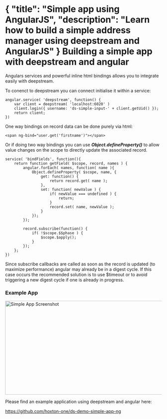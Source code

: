{
	"title": "Simple app using AngularJS",
	"description": "Learn how to build a simple address manager using deepstream and AngularJS"
}
Building a simple app with deepstream and angular
=====================================================

Angulars services and powerful inline html bindings allows you to integrate easily
with deepstream.

To conenct to deepstream you can connect initialise it within a service:

	angular.service( 'deepstream', function() {
		var client = deepstream( 'localhost:6020' )
		client.login({ username: 'ds-simple-input-' + client.getUid() });
		return client;
	})

One way bindings on record data can be done purely via html:

	<span ng-bind="user.get('firstname')"></span>

Or if doing two way bindings you can use ***Object.defineProperty()*** to allow
value changes on the scope to directly update the associated record.

	service( 'bindFields', function(){
		return function getField( $scope, record, names ) {
			angular.forEach( names, function( name ){
				Object.defineProperty( $scope, name, {
					get: function() {
						return record.get( name );
					},
					set: function( newValue ) {
						if( newValue === undefined ) {
							return;
						}
						record.set( name, newValue );
					}
				});
			});

			record.subscribe(function() {
				if( !$scope.$$phase ) {
					$scope.$apply();
				}
			});
		};
	})

<div class="hint-box fa fa-gears">
	<p>		Since subscribe callbacks are called as soon as the record is updated (to maximize performance)
			angular may already be in a digest cycle. If this case occurs the recommended solution is to use $timeout or to avoid triggering a new digest cycle if one is already in progress.</p>
</div>

### Example App
<div class="img-container">
	<img class="tutorial" width="602" height="302" src="../assets/images/simple-app.png" alt="Simple App Screenshot" />
</div>

Please find an example application using deepstream and angular here:

<a class="mega" href="https://github.com/hoxton-one/ds-demo-simple-app-ng"><i class="fa fa-github"></i>https://github.com/hoxton-one/ds-demo-simple-app-ng</a>
